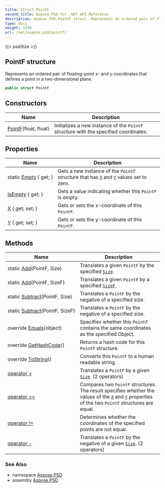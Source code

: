 ```yaml
---
title: Struct PointF
second_title: Aspose.PSD for .NET API Reference
description: Aspose.PSD.PointF struct. Represents an ordered pair of floatingpoint x and ycoordinates that defines a point in a twodimensional plane
type: docs
weight: 5330
url: /net/aspose.psd/pointf/
---
```

{{< psd/tize >}}
## PointF structure

Represents an ordered pair of floating-point x- and y-coordinates that defines a point in a two-dimensional plane.

```csharp
public struct PointF
```

## Constructors

| Name | Description |
| --- | --- |
| [PointF](pointf/)(float, float) | Initializes a new instance of the `PointF` structure with the specified coordinates. |

## Properties

| Name | Description |
| --- | --- |
| static [Empty](../../aspose.psd/pointf/empty/) { get; } | Gets a new instance of the `PointF` structure that has [`X`](./x/) and [`Y`](./y/) values set to zero. |
| [IsEmpty](../../aspose.psd/pointf/isempty/) { get; } | Gets a value indicating whether this `PointF` is empty. |
| [X](../../aspose.psd/pointf/x/) { get; set; } | Gets or sets the x-coordinate of this `PointF`. |
| [Y](../../aspose.psd/pointf/y/) { get; set; } | Gets or sets the y-coordinate of this `PointF`. |

## Methods

| Name | Description |
| --- | --- |
| static [Add](../../aspose.psd/pointf/add/#add)(PointF, Size) | Translates a given `PointF` by the specified [`Size`](../size/). |
| static [Add](../../aspose.psd/pointf/add/#add_1)(PointF, SizeF) | Translates a given `PointF` by a specified [`SizeF`](../sizef/). |
| static [Subtract](../../aspose.psd/pointf/subtract/#subtract)(PointF, Size) | Translates a `PointF` by the negative of a specified size. |
| static [Subtract](../../aspose.psd/pointf/subtract/#subtract_1)(PointF, SizeF) | Translates a `PointF` by the negative of a specified size. |
| override [Equals](../../aspose.psd/pointf/equals/)(object) | Specifies whether this `PointF` contains the same coordinates as the specified Object. |
| override [GetHashCode](../../aspose.psd/pointf/gethashcode/)() | Returns a hash code for this `PointF` structure. |
| override [ToString](../../aspose.psd/pointf/tostring/)() | Converts this `PointF` to a human readable string. |
| [operator +](../../aspose.psd/pointf/op_addition/#op_addition) | Translates a `PointF` by a given [`Size`](../size/). (2 operators) |
| [operator ==](../../aspose.psd/pointf/op_equality/) | Compares two `PointF` structures. The result specifies whether the values of the [`X`](./x/) and [`Y`](./y/) properties of the two `PointF` structures are equal. |
| [operator !=](../../aspose.psd/pointf/op_inequality/) | Determines whether the coordinates of the specified points are not equal. |
| [operator -](../../aspose.psd/pointf/op_subtraction/#op_subtraction) | Translates a `PointF` by the negative of a given [`Size`](../size/). (2 operators) |

### See Also

* namespace [Aspose.PSD](../../aspose.psd/)
* assembly [Aspose.PSD](../../)


